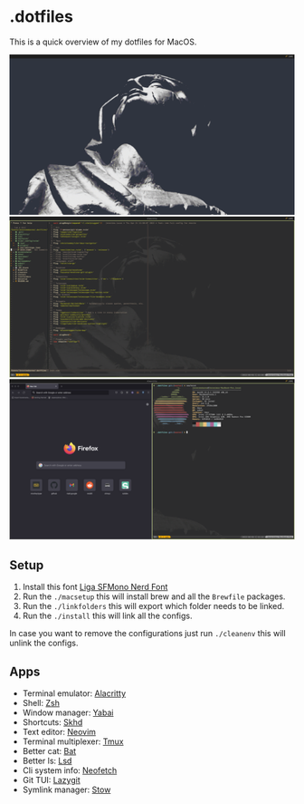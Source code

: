 # .dotfiles

This is a quick overview of my dotfiles for MacOS.

![empty desktop](screenshots/screenshot-empty-desktop.png)
![nvim](screenshots/screenshot-nvim.png)
![neofetch](screenshots/screenshot-neofetch-firefox.png)

## Setup

1. Install this font [Liga SFMono Nerd Font](https://github.com/epk/SF-Mono-Nerd-Font)
2. Run the `./macsetup` this will install brew and all the `Brewfile` packages.
3. Run the `./linkfolders` this will export which folder needs to be linked.
4. Run the `./install` this will link all the configs.

In case you want to remove the configurations just run `./cleanenv` this will unlink the configs.

## Apps

- Terminal emulator: [Alacritty](https://github.com/alacritty/alacritty)
- Shell: [Zsh](https://ohmyz.sh/)
- Window manager: [Yabai](https://github.com/koekeishiya/yabai)
- Shortcuts: [Skhd](https://github.com/koekeishiya/skhd)
- Text editor: [Neovim](https://neovim.io/)
- Terminal multiplexer: [Tmux](https://github.com/tmux/tmux)
- Better cat: [Bat](https://github.com/sharkdp/bat)
- Better ls: [Lsd](https://github.com/Peltoche/lsd)
- Cli system info: [Neofetch](https://github.com/dylanaraps/neofetch)
- Git TUI: [Lazygit](https://github.com/jesseduffield/lazygit)
- Symlink manager: [Stow](https://www.gnu.org/software/stow/)

